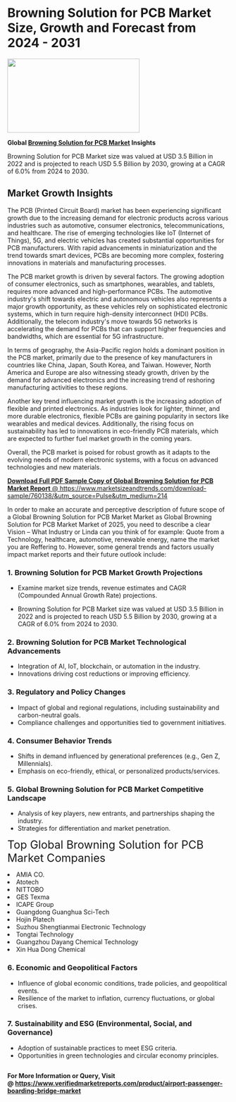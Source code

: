 <H1>Browning Solution for PCB Market Size, Growth and Forecast from 2024 - 2031</H1><img class="aligncenter size-medium wp-image-584254" src="https://thirdeyenews.in/wp-content/uploads/2024/09/Global-Market-Research-300x168.jpeg" alt="" width="300" height="168" /><p><strong>Global&nbsp;<a href="https://www.marketsizeandtrends.com/download-sample/760138/&amp;utm_source=Pulse&amp;utm_medium=214">Browning Solution for PCB Market</a> Insights</strong></p><p>Browning Solution for PCB Market size was valued at USD 3.5 Billion in 2022 and is projected to reach USD 5.5 Billion by 2030, growing at a CAGR of 6.0% from 2024 to 2030.</p><p><h2>Market Growth Insights</h2> <p>The PCB (Printed Circuit Board) market has been experiencing significant growth due to the increasing demand for electronic products across various industries such as automotive, consumer electronics, telecommunications, and healthcare. The rise of emerging technologies like IoT (Internet of Things), 5G, and electric vehicles has created substantial opportunities for PCB manufacturers. With rapid advancements in miniaturization and the trend towards smart devices, PCBs are becoming more complex, fostering innovations in materials and manufacturing processes.</p> <p><a href="download-link"></a></p> <p>The PCB market growth is driven by several factors. The growing adoption of consumer electronics, such as smartphones, wearables, and tablets, requires more advanced and high-performance PCBs. The automotive industry's shift towards electric and autonomous vehicles also represents a major growth opportunity, as these vehicles rely on sophisticated electronic systems, which in turn require high-density interconnect (HDI) PCBs. Additionally, the telecom industry's move towards 5G networks is accelerating the demand for PCBs that can support higher frequencies and bandwidths, which are essential for 5G infrastructure.</p> <p>In terms of geography, the Asia-Pacific region holds a dominant position in the PCB market, primarily due to the presence of key manufacturers in countries like China, Japan, South Korea, and Taiwan. However, North America and Europe are also witnessing steady growth, driven by the demand for advanced electronics and the increasing trend of reshoring manufacturing activities to these regions.</p> <p>Another key trend influencing market growth is the increasing adoption of flexible and printed electronics. As industries look for lighter, thinner, and more durable electronics, flexible PCBs are gaining popularity in sectors like wearables and medical devices. Additionally, the rising focus on sustainability has led to innovations in eco-friendly PCB materials, which are expected to further fuel market growth in the coming years.</p> <p>Overall, the PCB market is poised for robust growth as it adapts to the evolving needs of modern electronic systems, with a focus on advanced technologies and new materials.</p> <p><a href="get-more-link"></p><p><span class=""><strong>Download Full PDF Sample Copy of Global Browning Solution for PCB Market Report</strong> @ <a href="https://www.marketsizeandtrends.com/download-sample/760138/&amp;utm_source=Pulse&amp;utm_medium=214" target="_blank">https://www.marketsizeandtrends.com/download-sample/760138/&amp;utm_source=Pulse&amp;utm_medium=214</a></span></p><p>In order to make an accurate and perceptive description of future scope of a Global&nbsp;Browning Solution for PCB Market Market as Global&nbsp;Browning Solution for PCB Market Market of 2025, you need to describe a clear Vision &ndash; What Industry or Linda can you think of for example: Quote from a Technology, healthcare, automotive, renewable energy, name the market you are Reffering to. However, some general trends and factors usually impact market reports and their future outlook include:</p><h3>1.&nbsp;<strong>Browning Solution for PCB Market Growth Projections</strong></h3><ul><li>Examine market size trends, revenue estimates and CAGR (Compounded Annual Growth Rate) projections.</li><li><p>Browning Solution for PCB Market size was valued at USD 3.5 Billion in 2022 and is projected to reach USD 5.5 Billion by 2030, growing at a CAGR of 6.0% from 2024 to 2030.</p></li></ul><h3>2.&nbsp;<strong>Browning Solution for PCB Market Technological Advancements</strong></h3><ul><li>Integration of AI, IoT, blockchain, or automation in the industry.</li><li>Innovations driving cost reductions or improving efficiency.</li></ul><h3>3.&nbsp;<strong>Regulatory and Policy Changes</strong></h3><ul><li>Impact of global and regional regulations, including sustainability and carbon-neutral goals.</li><li>Compliance challenges and opportunities tied to government initiatives.</li></ul><h3>4.&nbsp;<strong>Consumer Behavior Trends</strong></h3><ul><li>Shifts in demand influenced by generational preferences (e.g., Gen Z, Millennials).</li><li>Emphasis on eco-friendly, ethical, or personalized products/services.</li></ul><h3>5.&nbsp;<strong>Global Browning Solution for PCB Market Competitive Landscape</strong></h3><ul><li>Analysis of key players, new entrants, and partnerships shaping the industry.</li><li>Strategies for differentiation and market penetration.</li></ul><p data-pm-slice="1 1 []"><span style="color: inherit; font-family: inherit; font-size: 25px;">Top Global Browning Solution for PCB Market Companies</span></p><div class="" data-test-id=""><p><li>AMIA CO.</li><li> Atotech</li><li> NITTOBO</li><li> GES Texma</li><li> ICAPE Group</li><li> Guangdong Guanghua Sci-Tech</li><li> Hojin Platech</li><li> Suzhou Shengtianmai Electronic Technology</li><li> Tongtai Technology</li><li> Guangzhou Dayang Chemical Technology</li><li> Xin Hua Dong Chemical</li></p></div><h3>6.&nbsp;<strong>Economic and Geopolitical Factors</strong></h3><ul><li>Influence of global economic conditions, trade policies, and geopolitical events.</li><li>Resilience of the market to inflation, currency fluctuations, or global crises.</li></ul><h3>7.&nbsp;<strong>Sustainability and ESG (Environmental, Social, and Governance)</strong></h3><ul><li>Adoption of sustainable practices to meet ESG criteria.</li><li>Opportunities in green technologies and circular economy principles.</li></ul><h2><strong style="font-size: 14px;">For More Information or Query, Visit @&nbsp;</strong><a style="background-color: #ffffff; font-size: 14px;" href="https://www.marketsizeandtrends.com/report/browning-solution-for-pcb-market/" target="_blank">https://www.verifiedmarketreports.com/product/airport-passenger-boarding-bridge-market</a></h2>
